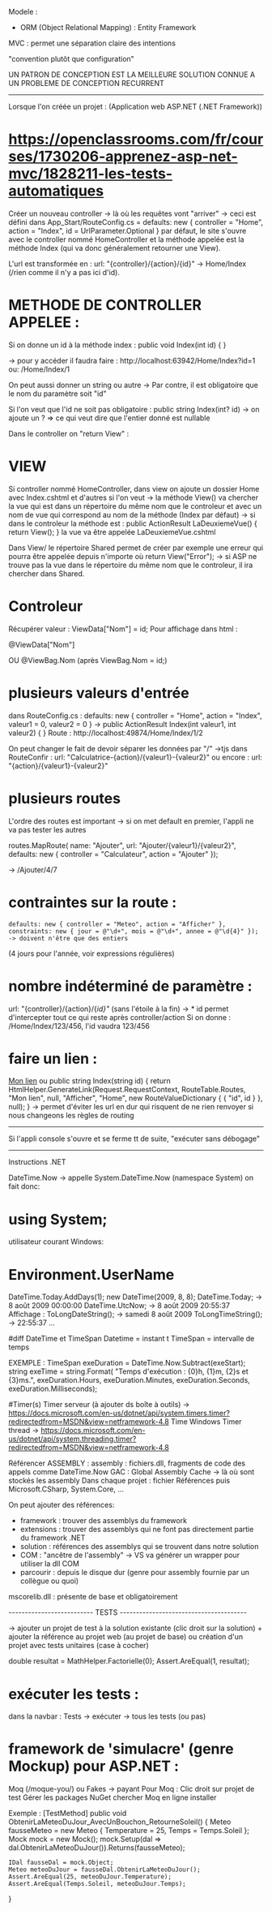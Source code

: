 Modele :
- ORM (Object Relational Mapping) : Entity Framework

MVC : permet une séparation claire des intentions

"convention plutôt que configuration"

UN PATRON DE CONCEPTION EST LA MEILLEURE SOLUTION CONNUE A UN PROBLEME DE CONCEPTION RECURRENT

-----------------------------------------------------------------

Lorsque l'on créée un projet : (Application web ASP.NET (.NET Framework))
# https://openclassrooms.com/fr/courses/1730206-apprenez-asp-net-mvc/1828211-les-tests-automatiques

Créer un nouveau controller -> là où les requêtes vont "arriver" 
-> ceci est défini dans App_Start/RouteConfig.cs
= defaults: new { controller = "Home", action = "Index", id = UrlParameter.Optional }
par défaut, le site s'ouvre avec le controller nommé HomeController et la méthode appelée est la méthode Index (qui va
donc généralement retourner une View).

L'url est transformée en : url: "{controller}/{action}/{id}" -> Home/Index  (/rien comme il n'y a pas ici d'id).


# METHODE DE CONTROLLER APPELEE :
Si on donne un id à la méthode index :
public void Index(int id) { }

-> pour y accéder il faudra faire : 
http://localhost:63942/Home/Index?id=1
ou: /Home/Index/1

On peut aussi donner un string ou autre
-> Par contre, il est obligatoire que le nom du paramètre soit "id"

Si l'on veut que l'id ne soit pas obligatoire :
public string Index(int? id) -> on ajoute un ? => ce qui veut dire que l'entier donné est nullable


Dans le controller on "return View" :
# VIEW
Si controller nommé HomeController, dans view on ajoute un dossier Home avec Index.cshtml et d'autres si l'on veut
-> la méthode View() va chercher la vue qui est dans un répertoire du même nom que le controleur et avec un nom de vue qui correspond au nom de la méthode (Index par défaut)
-> si dans le controleur la méthode est :
public ActionResult LaDeuxiemeVue() { return View(); }
la vue va être appelée LaDeuxiemeVue.cshtml

Dans View/ le répertoire Shared permet de créer par exemple une erreur qui pourra être appelée depuis n'importe où
return View("Error");
-> si ASP ne trouve pas la vue dans le répertoire du même nom que le controleur, il ira chercher dans Shared.


# Controleur

Récupérer valeur :
        ViewData["Nom"] = id;
Pour affichage dans html :
		<p>@ViewData["Nom"]<p>
OU      @ViewBag.Nom  (après ViewBag.Nom = id;)

# plusieurs valeurs d'entrée
dans RouteConfig.cs :
defaults: new { controller = "Home", action = "Index", valeur1 = 0, valeur2 = 0 }
-> public ActionResult Index(int valeur1, int valeur2) { }
Route : http://localhost:49874/Home/Index/1/2

On peut changer le fait de devoir séparer les données par "/"
->tjs dans RouteConfir : url: "Calculatrice-{action}/{valeur1}-{valeur2}"
ou encore : url: "{action}/{valeur1}-{valeur2}"

# plusieurs routes

L'ordre des routes est important -> si on met default en premier, l'appli ne va pas tester les autres

routes.MapRoute(
    name: "Ajouter",
    url: "Ajouter/{valeur1}/{valeur2}",
    defaults: new { controller = "Calculateur", action = "Ajouter" });

-> /Ajouter/4/7

# contraintes sur la route :

    defaults: new { controller = "Meteo", action = "Afficher" },
    constraints: new { jour = @"\d+", mois = @"\d+", annee = @"\d{4}" }); -> doivent n'être que des entiers
(4 jours pour l'année, voir expressions régulières)

# nombre indéterminé de paramètre :
url: "{controller}/{action}/{*id}"*
(sans l'étoile à la fin) -> * id permet d'intercepter tout ce qui reste après controller/action
Si on donne : /Home/Index/123/456, l'id vaudra 123/456


# faire un lien :
<a href="/Home/Afficher/123">Mon lien</a>
ou
public string Index(string id)
{
    return HtmlHelper.GenerateLink(Request.RequestContext, RouteTable.Routes, "Mon lien", null, "Afficher", "Home", new RouteValueDictionary { { "id", id } }, null);
}
-> permet d'éviter les url en dur qui risquent de ne rien renvoyer si nous changeons les règles de routing











-----------------------------------------------------------------

Si l'appli console s'ouvre et se ferme tt de suite, "exécuter sans débogage"

-----------------------------------------------------------------

Instructions .NET

DateTime.Now
	-> appelle System.DateTime.Now (namespace System)
on fait donc:
# using System;

utilisateur courant Windows:
# Environment.UserName


DateTime.Today.AddDays(1);
new DateTime(2009, 8, 8);
DateTime.Today; -> 8 août 2009 00:00:00
DateTime.UtcNow; -> 8 août 2009 20:55:37
Affichage :
ToLongDateString(); -> samedi 8 août 2009
ToLongTimeString(); -> 22:55:37
...

#diff DateTime et TimeSpan
Datetime = instant t
TimeSpan = intervalle de temps

EXEMPLE :
TimeSpan exeDuration = DateTime.Now.Subtract(exeStart);
string exeTime = string.Format(
	"Temps d'exécution : {0}h, {1}m, {2}s et {3}ms.",
	exeDuration.Hours,
	exeDuration.Minutes,
	exeDuration.Seconds,
	exeDuration.Milliseconds);


#Timer(s)
Timer serveur (à ajouter ds boîte à outils) -> https://docs.microsoft.com/en-us/dotnet/api/system.timers.timer?redirectedfrom=MSDN&view=netframework-4.8
Time Windows
Timer thread -> https://docs.microsoft.com/en-us/dotnet/api/system.threading.timer?redirectedfrom=MSDN&view=netframework-4.8


Référencer ASSEMBLY :
assembly : fichiers.dll, fragments de code des appels comme DateTime.Now
GAC : Global Assembly Cache -> là où sont stockés les assembly
Dans chaque projet : fichier Références puis Microsoft.CSharp, System.Core, ...

On peut ajouter des références:
- framework : trouver des assemblys du framework
- extensions : trouver des assemblys qui ne font pas directement partie du framework .NET
- solution : références des assemblys qui se trouvent dans notre solution
- COM : "ancêtre de l'assembly" -> VS va générer un wrapper pour utiliser la dll COM
- parcourir : depuis le disque dur (genre pour assembly fournie par un collègue ou quoi)

mscorelib.dll : présente de base et obligatoirement



-------------------------- TESTS ---------------------------------------

-> ajouter un projet de test à la solution existante (clic droit sur la solution)
	+ ajouter la référence au projet web (au projet de base)
ou création d'un projet avec tests unitaires (case à cocher)


double resultat = MathHelper.Factorielle(0);
Assert.AreEqual(1, resultat);

# exécuter les tests :
dans la navbar : Tests -> exécuter -> tous les tests (ou pas)


# framework de 'simulacre' (genre Mockup) pour ASP.NET :
Moq (/moque-you/) ou Fakes -> payant
Pour Moq :
Clic droit sur projet de test
Gérer les packages NuGet
chercher Moq en ligne
installer

Exemple :
[TestMethod]
public void ObtenirLaMeteoDuJour_AvecUnBouchon_RetourneSoleil()
{
    Meteo fausseMeteo = new Meteo
    {
        Temperature = 25,
        Temps = Temps.Soleil
    };
    Mock<IDal> mock = new Mock<IDal>();
    mock.Setup(dal => dal.ObtenirLaMeteoDuJour()).Returns(fausseMeteo);

    IDal fausseDal = mock.Object;
    Meteo meteoDuJour = fausseDal.ObtenirLaMeteoDuJour();
    Assert.AreEqual(25, meteoDuJour.Temperature);
    Assert.AreEqual(Temps.Soleil, meteoDuJour.Temps);
}



